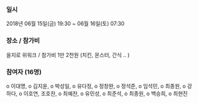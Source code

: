 ### 일시

2018년 06월 15일(금) 19:30 ~ 06월 16일(토) 07:30

### 장소 / 참가비

을지로 위워크  /  참가비 1만 2천원 (치킨, 몬스터, 간식 .. )

### 참여자 (16명)

o 이대명, 
o 김지윤,
o 박성일, 
o 유다정, 
o 정창완, 
o 정석준, 
o 임석민, 
o 최종원,
o 강하다,
o 이호연,
조호찬,
o 최예찬,
o 유민성,
o 최준석,
o 최종원,
o 백승희,
o 최현진
